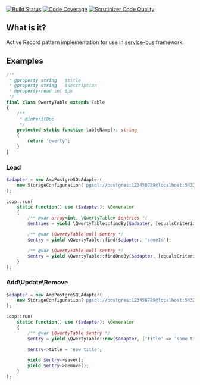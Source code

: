 [![Build Status](https://travis-ci.org/php-service-bus/active-record.svg?branch=master)](https://travis-ci.org/php-service-bus/active-record)
[![Code Coverage](https://scrutinizer-ci.com/g/php-service-bus/active-record/badges/coverage.png?b=master)](https://scrutinizer-ci.com/g/php-service-bus/active-record/?branch=master)
[![Scrutinizer Code Quality](https://scrutinizer-ci.com/g/php-service-bus/active-record/badges/quality-score.png?b=master)](https://scrutinizer-ci.com/g/php-service-bus/active-record/?branch=master)

## What is it?

Active Record pattern implementation for use in [service-bus](https://github.com/php-service-bus/service-bus) framework.

## Examples

```php
/**
 * @property string   $title
 * @property string   $description
 * @property-read int $pk
 */
final class QwertyTable extends Table
{
    /**
     * @inheritDoc
     */
    protected static function tableName(): string
    {
        return 'qwerty';
    }
}
```

### Load
```php
$adapter = new AmpPostgreSQLAdapter(
    new StorageConfiguration('pgsql://postgres:123456789@localhost:5432/test')
);

Loop::run(
    static function() use ($adapter): \Generator
    {
        /** @var array<int, \QwertyTable> $entries */
        $entries = yield \QwertyTable::findBy($adapter, [equalsCriteria('id', 'someId')], 100);

        /** @var \QwertyTable|null $entry */
        $entry = yield \QwertyTable::find($adapter, 'someId');

        /** @var \QwertyTable|null $entry */
        $entry = yield \QwertyTable::findOneBy($adapter, [equalsCriteria('title', 'expected title')]);
    }
);
```

### Add\Update\Remove
```php
$adapter = new AmpPostgreSQLAdapter(
    new StorageConfiguration('pgsql://postgres:123456789@localhost:5432/test')
);

Loop::run(
    static function() use ($adapter): \Generator
    {
        /** @var \QwertyTable $entry */
        $entry = yield \QwertyTable::new($adapter, ['title' => 'some title', ['description' => 'some description']]);

        $entry->title = 'new title';

        yield $entry->save();
        yield $entry->remove();
    }
);

```
